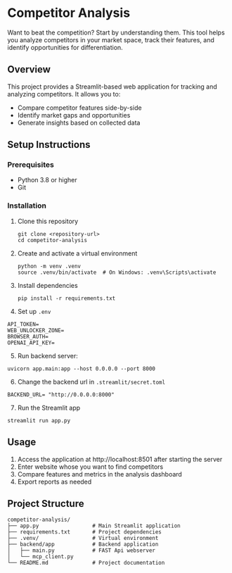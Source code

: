 # Competitor Analysis

Want to beat the competition? Start by understanding them. This tool helps you analyze competitors in your market space, track their features, and identify opportunities for differentiation.

## Overview

This project provides a Streamlit-based web application for tracking and analyzing competitors. It allows you to:
- Compare competitor features side-by-side
- Identify market gaps and opportunities
- Generate insights based on collected data

## Setup Instructions

### Prerequisites
- Python 3.8 or higher
- Git

### Installation

1. Clone this repository
   ```
   git clone <repository-url>
   cd competitor-analysis
   ```

2. Create and activate a virtual environment
   ```
   python -m venv .venv
   source .venv/bin/activate  # On Windows: .venv\Scripts\activate
   ```

3. Install dependencies
   ```
   pip install -r requirements.txt
   ```

4. Set up `.env`
```
API_TOKEN= 
WEB_UNLOCKER_ZONE= 
BROWSER_AUTH= 
OPENAI_API_KEY=   
```

5. Run backend server:
```
uvicorn app.main:app --host 0.0.0.0 --port 8000
```

6. Change the backend url in `.streamlit/secret.toml`
```
BACKEND_URL= "http://0.0.0.0:8000"
```

7. Run the Streamlit app
```
streamlit run app.py
```

## Usage

1. Access the application at http://localhost:8501 after starting the server
2. Enter website whose you want to find competitors
3. Compare features and metrics in the analysis dashboard
4. Export reports as needed

## Project Structure

```
competitor-analysis/
├── app.py                 # Main Streamlit application
├── requirements.txt       # Project dependencies
├── .venv/                 # Virtual environment
├── backend/app            # Backend application
│   ├── main.py            # FAST Api webserver
│   └── mcp_client.py
└── README.md              # Project documentation
```